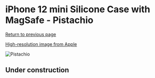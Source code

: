 # iPhone 12 mini Silicone Case with MagSafe - Pistachio

[Return to previous page](/iphone_12)

[High-resolution image from Apple](https://store.storeimages.cdn-apple.com/8756/as-images.apple.com/is/MK003?wid=4500&hei=4500&fmt=png)

<div style="width: 500px"><img src="/everyphone/MK003.png" alt="Pistachio"></div>

## Under construction
